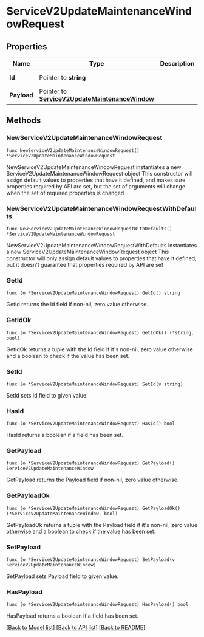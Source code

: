 # ServiceV2UpdateMaintenanceWindowRequest

## Properties

Name | Type | Description | Notes
------------ | ------------- | ------------- | -------------
**Id** | Pointer to **string** |  | [optional] [readonly] 
**Payload** | Pointer to [**ServiceV2UpdateMaintenanceWindow**](ServiceV2UpdateMaintenanceWindow.md) |  | [optional] 

## Methods

### NewServiceV2UpdateMaintenanceWindowRequest

`func NewServiceV2UpdateMaintenanceWindowRequest() *ServiceV2UpdateMaintenanceWindowRequest`

NewServiceV2UpdateMaintenanceWindowRequest instantiates a new ServiceV2UpdateMaintenanceWindowRequest object
This constructor will assign default values to properties that have it defined,
and makes sure properties required by API are set, but the set of arguments
will change when the set of required properties is changed

### NewServiceV2UpdateMaintenanceWindowRequestWithDefaults

`func NewServiceV2UpdateMaintenanceWindowRequestWithDefaults() *ServiceV2UpdateMaintenanceWindowRequest`

NewServiceV2UpdateMaintenanceWindowRequestWithDefaults instantiates a new ServiceV2UpdateMaintenanceWindowRequest object
This constructor will only assign default values to properties that have it defined,
but it doesn't guarantee that properties required by API are set

### GetId

`func (o *ServiceV2UpdateMaintenanceWindowRequest) GetId() string`

GetId returns the Id field if non-nil, zero value otherwise.

### GetIdOk

`func (o *ServiceV2UpdateMaintenanceWindowRequest) GetIdOk() (*string, bool)`

GetIdOk returns a tuple with the Id field if it's non-nil, zero value otherwise
and a boolean to check if the value has been set.

### SetId

`func (o *ServiceV2UpdateMaintenanceWindowRequest) SetId(v string)`

SetId sets Id field to given value.

### HasId

`func (o *ServiceV2UpdateMaintenanceWindowRequest) HasId() bool`

HasId returns a boolean if a field has been set.

### GetPayload

`func (o *ServiceV2UpdateMaintenanceWindowRequest) GetPayload() ServiceV2UpdateMaintenanceWindow`

GetPayload returns the Payload field if non-nil, zero value otherwise.

### GetPayloadOk

`func (o *ServiceV2UpdateMaintenanceWindowRequest) GetPayloadOk() (*ServiceV2UpdateMaintenanceWindow, bool)`

GetPayloadOk returns a tuple with the Payload field if it's non-nil, zero value otherwise
and a boolean to check if the value has been set.

### SetPayload

`func (o *ServiceV2UpdateMaintenanceWindowRequest) SetPayload(v ServiceV2UpdateMaintenanceWindow)`

SetPayload sets Payload field to given value.

### HasPayload

`func (o *ServiceV2UpdateMaintenanceWindowRequest) HasPayload() bool`

HasPayload returns a boolean if a field has been set.


[[Back to Model list]](../README.md#documentation-for-models) [[Back to API list]](../README.md#documentation-for-api-endpoints) [[Back to README]](../README.md)


